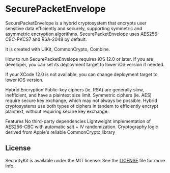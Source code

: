 # SecurePacketEnvelope
SecurePacketEnvelope is a hybrid cryptosystem that encrypts user sensitive data efficiently and securely, supporting symmetric and asymmetric encryption algorithms. SecurePacketEnvelope uses AES256-CBC-PKCS7 and RSA-2048 by default.

It is created with UIKit, CommonCrypto, Combine.

How to run
SecurePacketEnvelope requires iOS 12.0 or later. If you are developer, you can set its deployment target to lower iOS version if needed.

If your XCode 12.0 is not available, you can change deployment target to lower iOS version.

Hybrid Encryption
Public-key ciphers (ie. RSA) are generally slow, inefficient, and have a plaintext size limit. Symmetric ciphers (ie. AES) require secure key exchange, which may not always be possible. Hybrid cryptosystems use both types of ciphers in tandem to efficiently encrypt plaintext, without requiring secure key exchange.

Features
No third-party dependencies
Lightweight implementation of AES256-CBC with automatic salt + IV randomization.
Cryptography logic derived from Apple's reliable CommonCrypto library

## License

SecurityKit is available under the MIT license. See the [LICENSE](LICENSE) file for more info.
